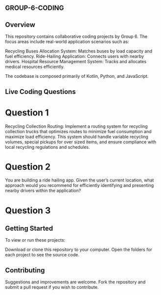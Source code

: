 ## GROUP-6-CODING
## Overview
This repository contains collaborative coding projects by Group 6. The focus areas include real-world application scenarios such as:

Recycling Buses Allocation System: Matches buses by load capacity and fuel efficiency.
Ride-Hailing Application: Connects users with nearby drivers.
Hospital Resource Management System: Tracks and allocates medical resources efficiently.

The codebase is composed primarily of Kotlin, Python, and JavaScript.
## Live Coding Questions
# Question 1
Recycling Collection Routing: Implement a routing system for recycling collection trucks that optimizes routes to minimize fuel consumption and maximize load efficiency. This system should handle variable recycling volumes, special pickups for over sized items, and ensure compliance with local recycling regulations and schedules.

# Question 2
You are building a ride hailing app. Given the user’s current location, what approach would you recommend for efficiently identifying and presenting nearby drivers within the application?

# Question 3

## Getting Started
To view or run these projects:

Download or clone this repository to your computer.
Open the folders for each project to see the source code.

## Contributing
Suggestions and improvements are welcome. Fork the repository and submit a pull request if you wish to contribute.




